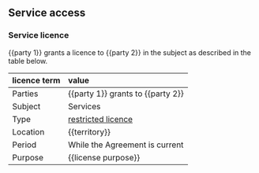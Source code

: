 ## Service access

### Service licence

{{party 1}} grants a licence to {{party 2}} in the subject as described in the table below.

|licence term| value
|:------------- |:-------------
| Parties | {{party 1}} grants to {{party 2}}
| Subject | Services
| Type | [restricted licence](https://github.com/lawpatch/au-ip_license/blob/249478cd511a2ad08929d6aff10f95458601d0fc/au-license_ip_restrictive.md)
| Location | {{territory}}
| Period | While the Agreement is current
| Purpose |  {{license purpose}}
